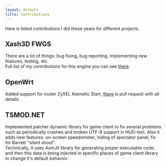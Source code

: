 ```yaml
---
layout: default
title: Contributions
---
```


Here is listed contributions I did these years for different projects.

## Xash3D FWGS
There are a lot of things: bug fixing, bug reporting, implementing new features, testing, etc.  
Full list of my contributions for this engine you can see [there](https://github.com/FWGS/xash3d-fwgs/commits?author=SNMetamorph).

## OpenWrt
Added support for router ZyXEL Keenetic Start, [there](https://github.com/openwrt/openwrt/pull/1740) is pull request with all details.

## TSMOD.NET
Implemented patcher dynamic library for game client to fix several problems such as periodically crashes and broken UTF-8 support in HUD-text.
Also it adds new features: on-screen speedometer, hiding of spectator panel, fix for Barrett "silent shoot".  
Technically, it uses AsmJit library for generating proper executable code, and then this data is being injected in specific places of 
game client library to change it's default behavior.
